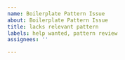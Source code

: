 ```yaml
---
name: Boilerplate Pattern Issue
about: Boilerplate Pattern Issue
title: lacks relevant pattern
labels: help wanted, pattern review
assignees: ''

---
```



